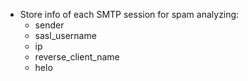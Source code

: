 * Store info of each SMTP session for spam analyzing:
    - sender
    - sasl_username
    - ip
    - reverse_client_name
    - helo
